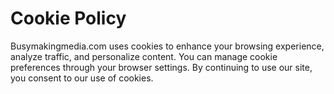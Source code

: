 
# Cookie Policy

Busymakingmedia.com uses cookies to enhance your browsing experience, analyze traffic, and personalize content. You can manage cookie preferences through your browser settings. By continuing to use our site, you consent to our use of cookies.

